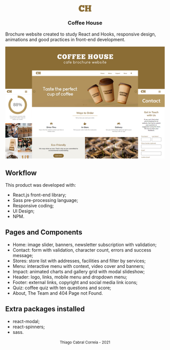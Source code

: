 <p align="center">
  <img src="https://github.com/thiagocabralcorreia/coffeehouse-website/blob/main/src/assets/photos/ch-logo.png" width="40" />
</p>

<h3 align="center">
  Coffee House
</h3>

Brochure website created to study React and Hooks, responsive design, animations and good practices in front-end development.


![alt text](https://github.com/thiagocabralcorreia/coffeehouse-website/blob/main/src/assets/photos/cover.png?raw=true)


## Workflow

This product was developed with:

- React.js front-end library;
- Sass pre-processing language;
- Responsive coding;
- UI Design;
- NPM.

## Pages and Components

- Home: image slider, banners, newsletter subscription with validation;
- Contact: form with validation, character count, errors and success message;
- Stores: store list with addresses, facilities and filter by services;
- Menu: interactive menu with context, video cover and banners;
- Impact: animated charts and gallery grid with modal slideshow;
- Header: logo, links, mobile menu and dropdown menu;
- Footer: external links, copyright and social media link icons;
- Quiz: coffee quiz with ten questions and score;
- About, The Team and 404 Page not Found.

## Extra packages installed
- react-modal;
- react-spinners;
- sass.

<div align="center">
  <small>Thiago Cabral Correia - 2021</small>
</div>